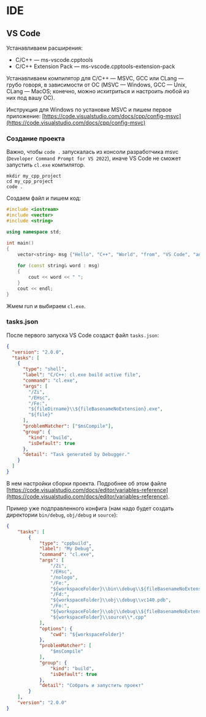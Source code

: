 # IDE

## VS Code

Устанавливаем расширения:

* C/C++ — ms-vscode.cpptools
* C/C++ Extension Pack — ms-vscode.cpptools-extension-pack

Устанавливаем компилятор для C/C++ — MSVC, GCC или CLang — грубо говоря, в зависимости от ОС (MSVC — Windows, GCC — Unix, CLang — MacOS; конечно, можно исхитриться и настроить любой из них под вашу ОС).

Инструкция для Windows по установке MSVC и пишем первое приложение: [https://code.visualstudio.com/docs/cpp/config-msvc](https://code.visualstudio.com/docs/cpp/config-msvc)

### Создание проекта

Важно, чтобы `code .` запускалась из консоли разработчика msvc (`Developer Command Prompt for VS 2022`), иначе VS Code не сможет запустить `cl.exe` компилятор.

```
mkdir my_cpp_project
cd my_cpp_project
code .
```

Создаем файл и пишем код:

```cpp
#include <iostream>
#include <vector>
#include <string>

using namespace std;

int main()
{
    vector<string> msg {"Hello", "C++", "World", "from", "VS Code", "and the C++ extension!"};
    
    for (const string& word : msg)
    {
        cout << word << " ";
    }
    cout << endl;
}
```

Жмем run и выбираем `cl.exe`.

### tasks.json

После первого запуска VS Code создаст файл `tasks.json`:&#x20;

```json
{
  "version": "2.0.0",
  "tasks": [
    {
      "type": "shell",
      "label": "C/C++: cl.exe build active file",
      "command": "cl.exe",
      "args": [
        "/Zi",
        "/EHsc",
        "/Fe:",
        "${fileDirname}\\${fileBasenameNoExtension}.exe",
        "${file}"
      ],
      "problemMatcher": ["$msCompile"],
      "group": {
        "kind": "build",
        "isDefault": true
      },
      "detail": "Task generated by Debugger."
    }
  ]
}
```

В нем настройки сборки проекта. Подробнее об этом файле [https://code.visualstudio.com/docs/editor/variables-reference](https://code.visualstudio.com/docs/editor/variables-reference).

Пример уже подправленного конфига (нам надо будет создать директории `bin/debug`, `obj/debug` и `source`):

```json
{
    "tasks": [
        {
            "type": "cppbuild",
            "label": "My Debug",
            "command": "cl.exe",
            "args": [
                "/Zi",
                "/EHsc",
                "/nologo",
                "/Fe:",
                "${workspaceFolder}\\bin\\debug\\${fileBasenameNoExtension}.exe",
                "/Fd:",
                "${workspaceFolder}\\obj\\debug\\vc140.pdb",
                "/Fo:",
                "${workspaceFolder}\\obj\\debug\\${fileBasenameNoExtension}.obj",
                "${workspaceFolder}\\source\\*.cpp"
            ],
            "options": {
                "cwd": "${workspaceFolder}"
            },
            "problemMatcher": [
                "$msCompile"
            ],
            "group": {
                "kind": "build",
                "isDefault": true
            },
            "detail": "Собрать и запустить проект"
        }
    ],
    "version": "2.0.0"
}
```

